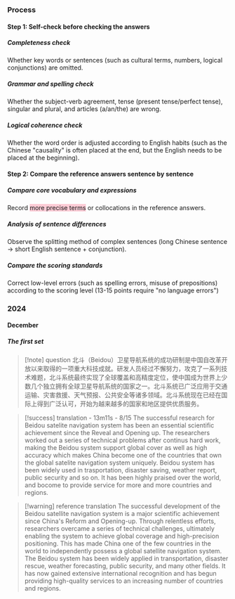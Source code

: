 ### Process

#### Step 1: Self-check before checking the answers

##### ​Completeness check​​

Whether key words or sentences (such as cultural terms, numbers, logical conjunctions) are omitted.

##### ​Grammar and spelling check​​

Whether the subject-verb agreement, tense (present tense/perfect tense), singular and plural, and articles (a/an/the) are wrong.

##### ​Logical coherence check​​

Whether the word order is adjusted according to English habits (such as the Chinese "causality" is often placed at the end, but the English needs to be placed at the beginning).

#### Step 2: Compare the reference answers sentence by sentence

##### Compare core vocabulary and expressions

Record <span style="background:rgba(252, 163, 180, 0.55)">more precise terms</span> or collocations in the reference answers.

##### ​Analysis of sentence differences

Observe the splitting method of complex sentences (long Chinese sentence → short English sentence + conjunction).

##### ​​Compare the scoring standards

Correct low-level errors (such as spelling errors, misuse of prepositions) according to the scoring level (13-15 points require "no language errors")

### 2024

#### December

##### The first set

>[!note] question
> 北斗（Beidou）卫星导航系统的成功研制是中国自改革开放以来取得的一项重大科技成就。研发人员经过不懈努力，攻克了一系列技术难题，北斗系统最终实现了全球覆盖和高精度定位，使中国成为世界上少数几个独立拥有全球卫星导航系统的国家之一。北斗系统已广泛应用于交通运输、灾害救援、天气预报、公共安全等诸多领域。北斗系统现在已经在国际上得到广泛认可，开始为越来越多的国家和地区提供优质服务。

>[!success] translation - 13m11s - 8/15
> The successful research for Beidou satelite navigation system has been an essential scientific achievement since the Reveal and Opening up. The researchers worked out a series of technical problems after continus hard work, making the Beidou system support global cover as well as high accuracy which makes China become one of the countries that own the global satelite navigation system uniquely. Beidou system has been widely used in trasportation, disaster saving, weather report, public security and so on. It has been highly praised over the world, and bocome to provide service for more and more countries and regions.

>[!warning] reference translation
> The successful development of the Beidou satellite navigation system is a major scientific achievement since China's Reform and Opening-up. Through relentless efforts, researchers overcame a series of technical challenges, ultimately enabling the system to achieve global coverage and high-precision positioning. This has made China one of the few countries in the world to independently possess a global satellite navigation system. The Beidou system has been widely applied in transportation, disaster rescue, weather forecasting, public security, and many other fields. It has now gained extensive international recognition and has begun providing high-quality services to an increasing number of countries and regions.


